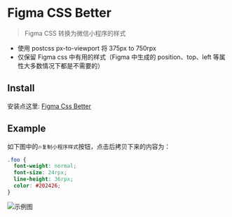 # Figma CSS Better

> Figma CSS 转换为微信小程序的样式

- 使用 postcss px-to-viewport 将 375px to 750rpx
- 仅保留 Figma css 中有用的样式（Figma 中生成的 position、top、left 等属性大多数情况下都是不需要的）

## Install

安装点这里: [Figma Css Better](https://greasyfork.org/zh-CN/scripts/429340-figma-css-better)

## Example

如下图中的`🔥复制小程序样式`按钮，点击后拷贝下来的内容为：

```css
.foo {
  font-weight: normal;
  font-size: 24rpx;
  line-height: 36rpx;
  color: #202426;
}
```

![示例图](https://i.loli.net/2021/07/17/Fv4NCPAZsyXbr9w.png)
